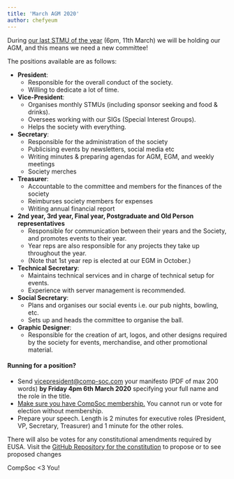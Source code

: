 ```yaml
---
title: 'March AGM 2020'
author: chefyeum
---
```


During [our last STMU of the year](https://www.facebook.com/events/511212792850976/) (6pm, 11th March) we will be holding our AGM, and this means we need a new committee!

The positions available are as follows:

- **President**:
  - Responsible for the overall conduct of the society.
  - Willing to dedicate a lot of time.
- **Vice-President**:
  - Organises monthly STMUs (including sponsor seeking and food & drinks).
  - Oversees working with our SIGs (Special Interest Groups).
  - Helps the society with everything.
- **Secretary**:
  - Responsible for the administration of the society
  - Publicising events by newsletters, social media etc
  - Writing minutes & preparing agendas for AGM, EGM, and weekly meetings
  - Society merches
- **Treasurer**:
  - Accountable to the committee and members for the finances of the society
  - Reimburses society members for expenses
  - Writing annual financial report
- **2nd year, 3rd year, Final year, Postgraduate and Old Person representatives**
  - Responsible for communication between their years and the Society, and promotes events to their year.
  - Year reps are also responsible for any projects they take up throughout the year.
  - (Note that 1st year rep is elected at our EGM in October.)
- **Technical Secretary**:
  - Maintains technical services and in charge of technical setup for events.
  - Experience with server management is recommended.
- **Social Secretary**:
  - Plans and organises our social events i.e. our pub nights, bowling, etc.
  - Sets up and heads the committee to organise the ball.
- **Graphic Designer**:
  - Responsible for the creation of art, logos, and other designs required by the society for events, merchandise, and other promotional material.

#### Running for a position?

- Send vicepresident@comp-soc.com your manifesto (PDF of max 200 words) **by Friday 4pm 6th March 2020** specifying your full name and the role in the title.
- [Make sure you have CompSoc membership.](/join) You cannot run or vote for election without membership.
- Prepare your speech. Length is 2 minutes for executive roles (President, VP, Secretary, Treasurer) and 1 minute for the other roles.

There will also be votes for any constitutional amendments required by EUSA. Visit the [GitHub Repository for the constitution](https://github.com/compsoc-edinburgh/constitution/pulls) to propose or to see proposed changes

CompSoc <3 You!

